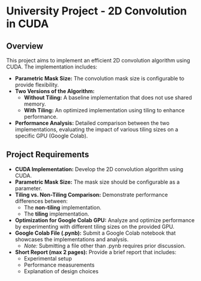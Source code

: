 # University Project - 2D Convolution in CUDA

## Overview

This project aims to implement an efficient 2D convolution algorithm using CUDA. The implementation includes:
- **Parametric Mask Size:** The convolution mask size is configurable to provide flexibility.
- **Two Versions of the Algorithm:**
  - **Without Tiling:** A baseline implementation that does not use shared memory.
  - **With Tiling:** An optimized implementation using tiling to enhance performance.
- **Performance Analysis:** Detailed comparison between the two implementations, evaluating the impact of various tiling sizes on a specific GPU (Google Colab).

## Project Requirements

- **CUDA Implementation:** Develop the 2D convolution algorithm using CUDA.
- **Parametric Mask Size:** The mask size should be configurable as a parameter.
- **Tiling vs. Non-Tiling Comparison:** Demonstrate performance differences between:
  - The **non-tiling** implementation.
  - The **tiling** implementation.
- **Optimization for Google Colab GPU:** Analyze and optimize performance by experimenting with different tiling sizes on the provided GPU.
- **Google Colab File (.pynb):** Submit a Google Colab notebook that showcases the implementations and analysis.
  - *Note:* Submitting a file other than .pynb requires prior discussion.
- **Short Report (max 2 pages):** Provide a brief report that includes:
  - Experimental setup
  - Performance measurements
  - Explanation of design choices




